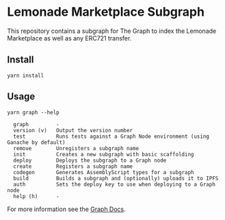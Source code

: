 # Lemonade Marketplace Subgraph

This repository contains a subgraph for The Graph to index the Lemonade Marketplace as well as any ERC721 transfer.

## Install

```shell
yarn install
```

## Usage

```shell
yarn graph --help
```

```
  graph         -
  version (v)   Output the version number
  test          Runs tests against a Graph Node environment (using Ganache by default)
  remove        Unregisters a subgraph name
  init          Creates a new subgraph with basic scaffolding
  deploy        Deploys the subgraph to a Graph node
  create        Registers a subgraph name
  codegen       Generates AssemblyScript types for a subgraph
  build         Builds a subgraph and (optionally) uploads it to IPFS
  auth          Sets the deploy key to use when deploying to a Graph node
  help (h)      -
```

For more information see the [Graph Docs](https://thegraph.com/docs/).
